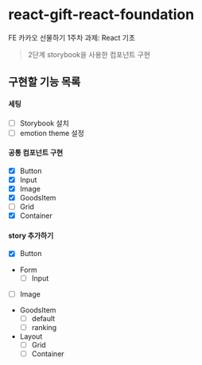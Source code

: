 # react-gift-react-foundation

FE 카카오 선물하기 1주차 과제: React 기초

> 2단계 storybook을 사용한 컴포넌트 구현

## 구현할 기능 목록

#### 세팅

- [ ] Storybook 설치
- [ ] emotion theme 설정

#### 공통 컴포넌트 구현

- [x] Button
- [x] Input
- [x] Image
- [x] GoodsItem
- [ ] Grid
- [x] Container

#### story 추가하기

- [x] Button
- Form
  - [ ] Input
- [ ] Image
- GoodsItem
  - [ ] default
  - [ ] ranking
- Layout
  - [ ] Grid
  - [ ] Container
